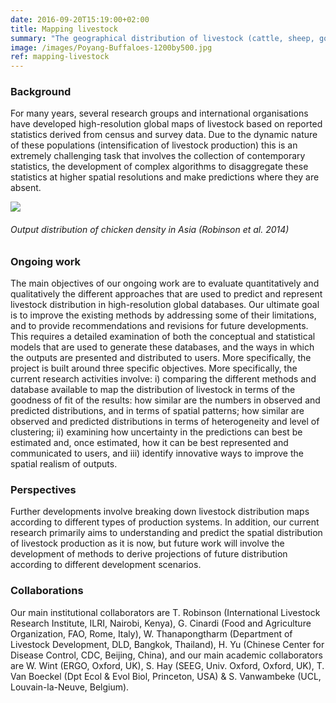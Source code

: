```yaml
---
date: 2016-09-20T15:19:00+02:00
title: Mapping livestock
summary: "The geographical distribution of livestock (cattle, sheep, goat, pig, chicken, duck, buffaloes, camels) is a key driver of the distribution of diseases and  has important environmental impacts at a global scale in terms of direct pollution through manure managment, greenhouse gaz emissions and contribution to antimicrobial resistance. Our work aim to better map the distribution of livestock production at a global scale, with some special emphasis on intensive livestock production and projections."
image: /images/Poyang-Buffaloes-1200by500.jpg
ref: mapping-livestock
---
```


### Background

For many years, several research groups and international organisations have developed high-resolution global maps of livestock based on reported statistics derived from census and survey data. Due to the dynamic nature of these populations (intensification of livestock production) this is an extremely challenging task that involves the collection of contemporary statistics, the development of complex algorithms to disaggregate these statistics at higher spatial resolutions and make predictions where they are absent. 
  
  
![](/images/Asia_Ch_600.png)
###### Output distribution of chicken density in Asia (Robinson et al. 2014)
  
    
### Ongoing work

The main objectives of our ongoing work are to evaluate quantitatively and qualitatively the different approaches that are used to predict and represent livestock distribution in high-resolution global databases. Our ultimate goal is to improve the existing methods by addressing some of their limitations, and to provide recommendations and revisions for future developments. This requires a detailed examination of both the conceptual and statistical models that are used to generate these databases, and the ways in which the outputs are presented and distributed to users. More specifically, the project is built around three specific objectives. More specifically, the current research activities involve: i) comparing the different methods and database available to map the distribution of livestock in terms of the goodness of fit of the results: how similar are the numbers in observed and predicted distributions, and in terms of spatial patterns; how similar are observed and predicted distributions in terms of heterogeneity and level of clustering; ii) examining how uncertainty in the predictions can best be estimated and, once estimated, how it can be best represented and communicated to users, and iii) identify innovative ways to improve the spatial realism of outputs.

### Perspectives

Further developments involve breaking down livestock distribution maps according to different types of production systems. In addition, our current research primarily aims to understanding and predict the spatial distribution of livestock production as it is now, but future work will involve the development of methods to derive projections of future distribution according to different development scenarios.

### Collaborations

Our main institutional collaborators are T. Robinson (International Livestock Research Institute, ILRI, Nairobi, Kenya), G. Cinardi (Food and Agriculture Organization, FAO, Rome, Italy), W. Thanapongtharm (Department of Livestock Development, DLD, Bangkok, Thailand), H. Yu (Chinese Center for Disease Control, CDC, Beijing, China), and our main academic collaborators are W. Wint (ERGO, Oxford, UK), S. Hay (SEEG, Univ. Oxford, Oxford, UK), T. Van Boeckel (Dpt Ecol & Evol Biol, Princeton, USA) & S. Vanwambeke (UCL, Louvain-la-Neuve, Belgium).
